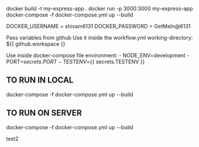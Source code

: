 docker build -t my-express-app .
docker run -p 3000:3000 my-express-app
docker-compose -f docker-compose.yml up --build

DOCKER_USERNAME = shivam6131
DOCKER_PASSWORD = GetMeIn@6131

Pass variables from github 
  Use it inside the workflow.yml
    working-directory: ${{ github.workspace }}

  Use inside docker-compose file 
      environment:
    - NODE_ENV=development
    - PORT=${{ secrets.PORT }}
    - TESTENV=${{ secrets.TESTENV }}


## TO RUN IN LOCAL
docker-compose -f docker-compose.yml up --build

## TO RUN ON SERVER
docker-compose -f docker-compose.yml up --build


test2